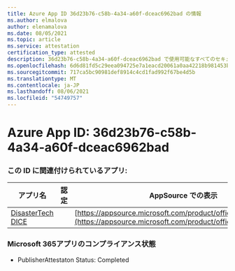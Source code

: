 ```yaml
---
title: Azure App ID 36d23b76-c58b-4a34-a60f-dceac6962bad の情報
ms.author: elmalova
author: elenamalova
ms.date: 08/05/2021
ms.topic: article
ms.service: attestation
certification_type: attested
description: 36d23b76-c58b-4a34-a60f-dceac6962bad で使用可能なすべてのセキュリティおよびコンプライアンス情報。
ms.openlocfilehash: 6d6d81fd5c29eea094725e7a1eacd20061a0aa42218b981453b9a5af49c15d4a
ms.sourcegitcommit: 717ca5bc90981def8914c4cd1fad992f67be4d5b
ms.translationtype: MT
ms.contentlocale: ja-JP
ms.lasthandoff: 08/06/2021
ms.locfileid: "54749757"
---
```

# <a name="azure-app-id-36d23b76-c58b-4a34-a60f-dceac6962bad"></a>Azure App ID: 36d23b76-c58b-4a34-a60f-dceac6962bad


### <a name="apps-associated-with-this-id"></a>この ID に関連付けられているアプリ:
| **アプリ名** | **認定** | **AppSource での表示** |
|--------------|---------------|-----------------------|
| [DisasterTech DICE](https://docs.microsoft.com/microsoft-365-app-certification/forward/WA200001909) |  | [https://appsource.microsoft.com/product/office/WA200001909](https://appsource.microsoft.com/product/office/WA200001909) |

### <a name="microsoft-365-app-compliance-status"></a>Microsoft 365アプリのコンプライアンス状態
- PublisherAttestaton Status: Completed

